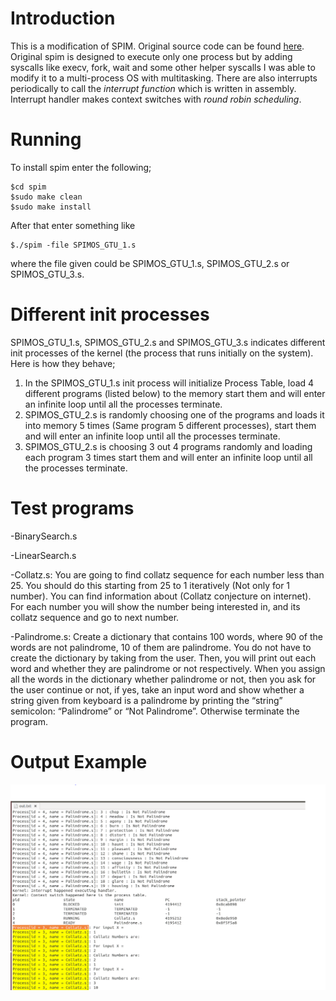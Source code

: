 # Introduction
This is a modification of SPIM. Original source code can be found [here](https://sourceforge.net/projects/spimsimulator/). Original spim is designed to execute only one process but by adding syscalls like execv, fork, wait and some other helper syscalls I was able to modify it to a multi-process OS with multitasking. There are also interrupts periodically to call the *interrupt function* which is written in assembly. Interrupt handler makes context switches with *round robin scheduling*.

# Running
To install spim enter the following;
```
$cd spim
$sudo make clean
$sudo make install
```
After that enter something like

```
$./spim -file SPIMOS_GTU_1.s
```
where the file given could be SPIMOS_GTU_1.s, SPIMOS_GTU_2.s or SPIMOS_GTU_3.s.

# Different init processes
SPIMOS_GTU_1.s, SPIMOS_GTU_2.s and SPIMOS_GTU_3.s indicates different init processes of the kernel (the process that runs initially on the system).
Here is how they behave;  

1.  In the SPIMOS_GTU_1.s init process will initialize Process Table, load 4 different programs (listed below) to the memory start
them and will enter an infinite loop until all the processes terminate.
2.  SPIMOS_GTU_2.s is randomly choosing one of the programs and loads it into memory 5 times (Same program 5 different
processes), start them and will enter an infinite loop until all the processes terminate.
3.  SPIMOS_GTU_2.s is choosing 3 out 4 programs randomly and loading each program 3 times start them and will enter an
infinite loop until all the processes terminate.

# Test programs
-BinarySearch.s   

-LinearSearch.s   

-Collatz.s: You are going to find collatz sequence for each number less than 25. You should do this starting from 25 to 1
iteratively (Not only for 1 number). You can find information about (Collatz conjecture on internet). For each number
you will show the number being interested in, and its collatz sequence and go to next number.   

-Palindrome.s: Create a dictionary that contains 100 words, where 90 of the words are not palindrome, 10 of them are
palindrome. You do not have to create the dictionary by taking from the user. Then, you will print out each word and
whether they are palindrome or not respectively. When you assign all the words in the dictionary whether palindrome or
not, then you ask for the user continue or not, if yes, take an input word and show whether a string given from keyboard
is a palindrome by printing the “string” semicolon: “Palindrome” or “Not Palindrome”. Otherwise terminate the program.

# Output Example
![out](https://github.com/SelmanOzleyen/spim-multiprogramming-mod/blob/master/media/1.PNG)
